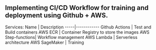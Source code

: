 Implementing CI/CD Workflow for training and deployment using Github + AWS.
---

Services:
Name | Description
-----|------------
Github Actions | Test and Build containers
AWS ECR | Container Registry to store the images
AWS Step-functions| Workflow management
AWS Lambda | Serverless architecture
AWS SageMaker | Training
